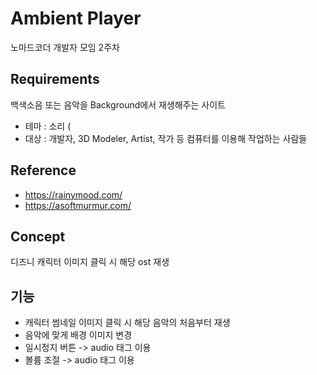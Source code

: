 # Ambient Player

노마드코더 개발자 모임 2주차   

## Requirements

백색소음 또는 음악을 Background에서 재생해주는 사이트   
- 테마 : 소리 (<audio> 태그 필수)
- 대상 : 개발자, 3D Modeler, Artist, 작가 등 컴퓨터를 이용해 작업하는 사람들

## Reference

- https://rainymood.com/
- https://asoftmurmur.com/

## Concept

디즈니 캐릭터 이미지 클릭 시 해당 ost 재생

## 기능

- 캐릭터 썸네일 이미지 클릭 시 해당 음악의 처음부터 재생
- 음악에 맞게 배경 이미지 변경
- 일시정지 버튼 -> audio 태그 이용
- 볼륨 조절 -> audio 태그 이용